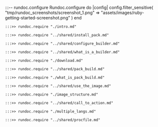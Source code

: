 
:::-- rundoc.configure
Rundoc.configure do |config|
  config.filter_sensitive(
    "tmp/rundoc_screenshots/screenshot_1.png" =>
      "assets/images/ruby-getting-started-screenshot.png"
  )
end


```
:::>> rundoc.require "./intro.md"
```

```
:::>> rundoc.require "../shared/install_pack.md"
```

```
:::>> rundoc.require "../shared/configure_builder.md"
```

```
:::>> rundoc.require "../shared/what_is_a_builder.md"
```

```
:::>> rundoc.require "./download.md"
```

```
:::>> rundoc.require "../shared/pack_build.md"
```

```
:::>> rundoc.require "./what_is_pack_build.md"
```

```
:::>> rundoc.require "../shared/use_the_image.md"
```

```
:::>> rundoc.require "./image_structure.md"
```

```
:::>> rundoc.require "../shared/call_to_action.md"
```

```
:::>> rundoc.require "./multiple_langs.md"
```

```
:::>> rundoc.require "../shared/procfile.md"
``` 
